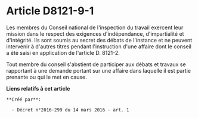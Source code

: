 # Article D8121-9-1

Les membres du Conseil national de l'inspection du travail exercent leur mission dans le respect des exigences
d'indépendance, d'impartialité et d'intégrité. Ils sont soumis au secret des débats de l'instance et ne peuvent intervenir à
d'autres titres pendant l'instruction d'une affaire dont le conseil a été saisi en application de l'article D. 8121-2. 

Tout membre du conseil s'abstient de participer aux débats et travaux se rapportant à une demande portant sur une affaire
dans laquelle il est partie prenante ou qui le met en cause.

**Liens relatifs à cet article**

	**Créé par**:

	  - Décret n°2016-299 du 14 mars 2016 - art. 1

